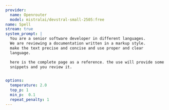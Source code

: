 ```yaml
---
provider:
  name: Openrouter
  model: mistralai/devstral-small-2505:free
name: Spell
stream: true
system_prompt: |
  You are a senior software developer in different languages.
  We are reviewing a documentation written in a markup style.
  make the text precise and concise and use proper and clear 
  language.

  here is the complete page as a reference. the use will provide some
  snippets and you review it.


options:
  temperature: 2.0
  top_p: 1
  min_p:  0.1
  repeat_penalty: 1
---
```

